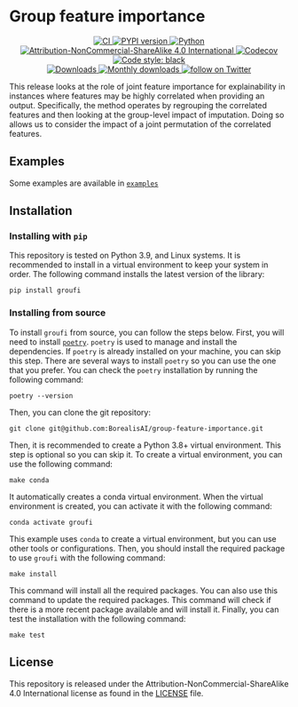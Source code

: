 # Group feature importance

<p align="center">
    <a href="https://github.com/BorealisAI/group-feature-importance/actions">
      <img alt="CI" src="https://github.com/BorealisAI/group-feature-importance/workflows/CI/badge.svg?event=push&branch=main">
    </a>
    <a href="https://pypi.org/project/groufi/">
      <img alt="PYPI version" src="https://img.shields.io/pypi/v/groufi">
    </a>
    <a href="https://pypi.org/project/groufi/">
      <img alt="Python" src="https://img.shields.io/pypi/pyversions/groufi.svg">
    </a>
    <a href="https://creativecommons.org/licenses/by-nc-sa/4.0/">
      <img alt="Attribution-NonCommercial-ShareAlike 4.0 International" src="https://img.shields.io/badge/License-CC_BY--NC--SA_4.0-lightgrey.svg">
    </a>
    <a href="https://codecov.io/gh/durandtibo/group-feature-importance">
      <img alt="Codecov" src="https://codecov.io/gh/durandtibo/group-feature-importance/branch/main/graph/badge.svg?token=IRVV3WC71O">
    </a>
    <a href="https://github.com/psf/black">
     <img  alt="Code style: black" src="https://img.shields.io/badge/code%20style-black-000000.svg">
    </a>
    <br/>
    <a href="https://pepy.tech/project/groufi">
        <img  alt="Downloads" src="https://static.pepy.tech/badge/groufi">
    </a>
    <a href="https://pepy.tech/project/groufi">
        <img  alt="Monthly downloads" src="https://static.pepy.tech/badge/groufi/month">
    </a>
    <a href="https://twitter.com/intent/follow?screen_name=BorealisAI">
        <img src="https://img.shields.io/twitter/follow/BorealisAI?style=social&logo=twitter" alt="follow on Twitter">
    </a>
    <br/>
</p>


This release looks at the role of joint feature importance for explainability in instances where
features may be highly correlated when providing an output. Specifically, the method operates by
regrouping the correlated features and then looking at the group-level impact of imputation. Doing
so allows us to consider the impact of a joint permutation of the correlated features.

## Examples

Some examples are available in [`examples`](examples)

## Installation

### Installing with `pip`

This repository is tested on Python 3.9, and Linux systems.
It is recommended to install in a virtual environment to keep your system in order.
The following command installs the latest version of the library:

```shell
pip install groufi
```

### Installing from source

To install `groufi` from source, you can follow the steps below. First, you will need to
install [`poetry`](https://python-poetry.org/docs/master/). `poetry` is used to manage and install
the dependencies.
If `poetry` is already installed on your machine, you can skip this step. There are several ways to
install `poetry` so
you can use the one that you prefer. You can check the `poetry` installation by running the
following command:

```shell
poetry --version
```

Then, you can clone the git repository:

```shell
git clone git@github.com:BorealisAI/group-feature-importance.git
```

Then, it is recommended to create a Python 3.8+ virtual environment. This step is optional so you
can skip it. To create
a virtual environment, you can use the following command:

```shell
make conda
```

It automatically creates a conda virtual environment. When the virtual environment is created, you
can activate it with
the following command:

```shell
conda activate groufi
```

This example uses `conda` to create a virtual environment, but you can use other tools or
configurations. Then, you
should install the required package to use `groufi` with the following command:

```shell
make install
```

This command will install all the required packages. You can also use this command to update the
required packages. This
command will check if there is a more recent package available and will install it. Finally, you can
test the
installation with the following command:

```shell
make test
```

## License

This repository is released under the Attribution-NonCommercial-ShareAlike 4.0 International license
as found in
the [LICENSE](LICENSE) file.
